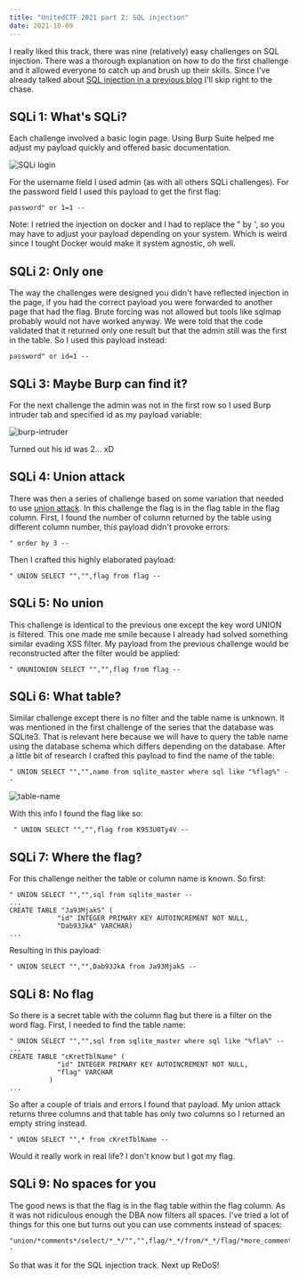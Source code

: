 ```yaml
---
title: "UnitedCTF 2021 part 2: SQL injection"
date: 2021-10-09
---
```


I really liked this track, there was nine (relatively) easy challenges on SQL injection. There was a thorough explanation on how to do the first challenge and it allowed everyone to catch up and brush up their skills. Since I've already talked about [SQL injection in a previous blog](/will-hack-for-coffee/_posts/2021-03-15-full-database-exfiltration-oneliner.md) I'll skip right to the chase.

## SQLi 1: What's SQLi?

Each challenge involved a basic login page. Using Burp Suite helped me adjust my payload quickly and offered basic documentation.

![SQLi login](/will-hack-for-coffee/assets/images/unitedctf2021/sqli-login.png)

For the username field I used admin (as with all others SQLi challenges). For the password field I used this payload to get the first flag:
````
password" or 1=1 --
````
Note: I retried the injection on docker and I had to replace the " by ', so you may have to adjust your payload depending on your system. Which is weird since I tought Docker would make it system agnostic, oh well.

## SQLi 2: Only one

The way the challenges were designed you didn't have reflected injection in the page, if you had the correct payload you were forwarded to another page that had the flag. Brute forcing was not allowed but tools like sqlmap probably would not have worked anyway. We were told that the code validated that it returned only one result but that the admin still was the first in the table. So I used this payload instead:
````
password" or id=1 --
````

## SQLi 3: Maybe Burp can find it?

For the next challenge the admin was not in the first row so I used Burp intruder tab and specified id as my payload variable:

![burp-intruder](/will-hack-for-coffee/assets/images/unitedctf2021/burp-intruder.png)

Turned out his id was 2... xD

## SQLi 4: Union attack

There was then a series of challenge based on some variation that needed to use [union attack](https://portswigger.net/web-security/sql-injection/union-attacks). In this challenge the flag is in the flag table in the flag column. First, I found the number of column returned by the table using different column number, this payload didn't provoke errors:

````
" order by 3 --
````
Then I crafted this highly elaborated payload:
````
" UNION SELECT "","",flag from flag -- 
````

## SQLi 5: No union

This challenge is identical to the previous one except the key word UNION is filtered. This one made me smile because I already had solved something similar evading XSS filter. My payload from the previous challenge would be reconstructed after the filter would be applied:
````
" UNUNIONION SELECT "","",flag from flag -- 
```` 

## SQLi 6: What table?

Similar challenge except there is no filter and the table name is unknown. It was mentioned in the first challenge of the series that the database was SQLite3. That is relevant here because we will have to query the table name using the database schema which differs depending on the database. After a little bit of research I crafted this payload to find the name of the table:
````
" UNION SELECT "","",name from sqlite_master where sql like "%flag%" --
````
![table-name](/will-hack-for-coffee/assets/images/unitedctf2021/table-name.png)

With this info I found the flag like so:

````
 " UNION SELECT "","",flag from K953U0Ty4V --
````

## SQLi 7: Where the flag?

For this challenge neither the table or column name is known. So first:

````
" UNION SELECT "","",sql from sqlite_master --
...
CREATE TABLE "Ja93MjakS" (
            "id" INTEGER PRIMARY KEY AUTOINCREMENT NOT NULL,
            "Dab93JkA" VARCHAR)
...
````
Resulting in this payload:
````
" UNION SELECT "","",Dab93JkA from Ja93MjakS --
````

## SQLi 8: No flag

So there is a secret table with the column flag but there is a filter on the word flag. First, I needed to find the table name:
````
" UNION SELECT "","",sql from sqlite_master where sql like "%fla%" --
...
CREATE TABLE "cKretTblName" (
            "id" INTEGER PRIMARY KEY AUTOINCREMENT NOT NULL,
            "flag" VARCHAR
          )
...
````
So after a couple of trials and errors I found that payload. My union attack returns three columns and that table has only two columns so I returned an empty string instead.
````
" UNION SELECT "",* from cKretTblName --
````
 Would it really work in real life? I don't know but I got my flag.

 ## SQLi 9: No spaces for you

 The good news is that the flag is in the flag table within the flag column. As it was not ridiculous enough the DBA now filters all spaces. I've tried a lot of things for this one but turns out you can use comments instead of spaces:
 ````
"union/*comments*/select/*_*/"","",flag/*_*/from/*_*/flag/*more_comments*/--
 ````
So that was it for the SQL injection track. Next up ReDoS!

